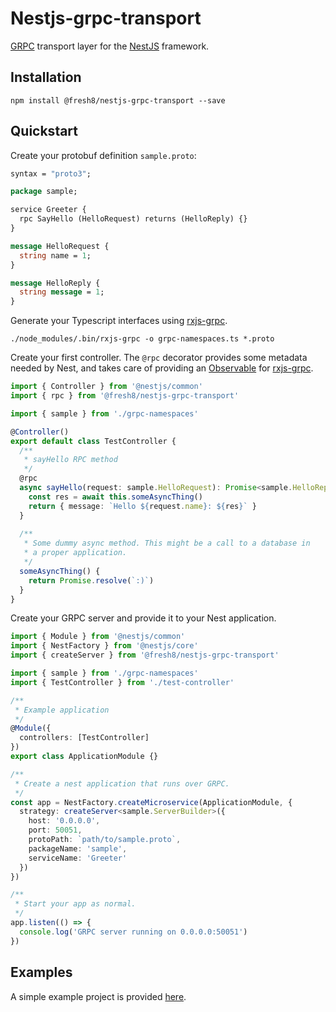 # Nestjs-grpc-transport

[GRPC](https://grpc.io) transport layer for the [NestJS](https://github.com/kamilmysliwiec/nest) framework.

## Installation
```npm install @fresh8/nestjs-grpc-transport --save```

## Quickstart

Create your protobuf definition `sample.proto`:

```protobuf
syntax = "proto3";

package sample;

service Greeter {
  rpc SayHello (HelloRequest) returns (HelloReply) {}
}

message HelloRequest {
  string name = 1;
}

message HelloReply {
  string message = 1;
}
```

Generate your Typescript interfaces using [rxjs-grpc](https://github.com/kondi/rxjs-grpc/blob/master/README.md#quickstart).
```
./node_modules/.bin/rxjs-grpc -o grpc-namespaces.ts *.proto
```

Create your first controller. The `@rpc` decorator provides some metadata needed by Nest, and takes care of providing an [Observable](http://reactivex.io/rxjs/class/es6/Observable.js~Observable.html) for [rxjs-grpc](https://github.com/kondi/rxjs-grpc/blob/master/README.md#quickstart).

```typescript
import { Controller } from '@nestjs/common'
import { rpc } from '@fresh8/nestjs-grpc-transport'

import { sample } from './grpc-namespaces'

@Controller()
export default class TestController {
  /**
   * sayHello RPC method
   */
  @rpc
  async sayHello(request: sample.HelloRequest): Promise<sample.HelloReply> {
    const res = await this.someAsyncThing()
    return { message: `Hello ${request.name}: ${res}` }
  }
  
  /**
   * Some dummy async method. This might be a call to a database in
   * a proper application.
   */
  someAsyncThing() {
    return Promise.resolve(`:)`)
  }
}

```

Create your GRPC server and provide it to your Nest application.

```typescript
import { Module } from '@nestjs/common'
import { NestFactory } from '@nestjs/core'
import { createServer } from '@fresh8/nestjs-grpc-transport'

import { sample } from './grpc-namespaces'
import { TestController } from './test-controller'

/**
 * Example application
 */
@Module({
  controllers: [TestController]
})
export class ApplicationModule {}

/**
 * Create a nest application that runs over GRPC.
 */
const app = NestFactory.createMicroservice(ApplicationModule, {
  strategy: createServer<sample.ServerBuilder>({
    host: '0.0.0.0',
    port: 50051,
    protoPath: `path/to/sample.proto`,
    packageName: 'sample',
    serviceName: 'Greeter'
  })
})

/**
 * Start your app as normal.
 */
app.listen(() => {
  console.log('GRPC server running on 0.0.0.0:50051')
})
```

## Examples
A simple example project is provided [here](example).
